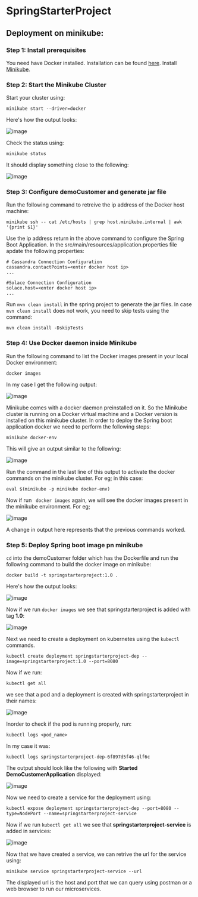 # SpringStarterProject

## Deployment on minikube:

### Step 1: Install prerequisites

You need have Docker installed. Installation can be found [here](https://docs.docker.com/engine/install/).
Install [Minikube](https://minikube.sigs.k8s.io/docs/start/).

### Step 2: Start the Minikube Cluster

Start your cluster using:
```
minikube start --driver=docker
```
Here's how the output looks:


![image](https://github.com/shinde-shantanu/SpringStarterProject/assets/48611375/8ae0df7b-9ec6-44a4-b028-86b28580c4f4)


Check the status using:
```
minikube status
```
It should display something close to the following:


![image](https://github.com/shinde-shantanu/SpringStarterProject/assets/48611375/c579800f-aac8-47c3-bb8d-2a41c230ba99)


### Step 3: Configure demoCustomer and generate jar file

Run the following command to retreive the ip address of the Docker host machine:
```
minikube ssh -- cat /etc/hosts | grep host.minikube.internal | awk '{print $1}'
```

Use the ip address return in the above command to configure the Spring Boot Application. In the src/main/resources/application.properties file apdate the following properties:
```
# Cassandra Connection Configuration
cassandra.contactPoints=<enter docker host ip>
...

#Solace Connection Configuration
solace.host=<enter docker host ip>
...

```

Run ``` mvn clean install ``` in the spring project to generate the jar files.
In case ``` mvn clean install ``` does not work, you need to skip tests using the command:
```
mvn clean install -DskipTests
```

### Step 4: Use Docker daemon inside Minikube

Run the following command to list the Docker images present in your local Docker environment:
```
docker images
```
In my case I get the following output:


![image](https://github.com/shinde-shantanu/SpringStarterProject/assets/48611375/e052ae31-51cb-4ba5-8e81-eeff34e35192)


Minikube comes with a docker daemon preinstalled on it. So the Minikube cluster is running on a Docker virtual machine and a Docker version is installed on this minikube cluster. In order to deploy the Spring boot application docker we need to perform the following steps:
```
minikube docker-env
```
This will give an output similar to the following:


![image](https://github.com/shinde-shantanu/SpringStarterProject/assets/48611375/f1689396-2c3b-4d6d-a7fd-7e4a190a51a8)


Run the command in the last line of this output to activate the docker commands on the minikube cluster. For eg; in this case:
```
eval $(minikube -p minikube docker-env)
```

Now if run ``` docker images``` again, we will see the docker images present in the minikube environment. For eg;


![image](https://github.com/shinde-shantanu/SpringStarterProject/assets/48611375/09f62913-0b8a-4ef2-980a-0d69a96bfcc6)


A change in output here represents that the previous commands worked.


### Step 5: Deploy Spring boot image pn minikube

``` cd ``` into the demoCustomer folder which has the Dockerfile and run the following command to build the docker image on minikube:
```
docker build -t springstarterproject:1.0 .
```

Here's how the output looks:


![image](https://github.com/shinde-shantanu/SpringStarterProject/assets/48611375/54074f70-3c92-4633-9fe1-146aab7df815)


Now if we run ``` docker images ``` we see that springstarterproject is added with tag **1.0**:


![image](https://github.com/shinde-shantanu/SpringStarterProject/assets/48611375/b42674ac-208f-4827-8e86-7a8e75b602dd)


Next we need to create a deployment on kubernetes using the ``` kubectl ``` commands.
```
kubectl create deployment springstarterproject-dep --image=springstarterproject:1.0 --port=8080
```
Now if we run:
```
kubectl get all
```
we see that a pod and a deployment is created with springstarterproject in their names:


![image](https://github.com/shinde-shantanu/SpringStarterProject/assets/48611375/33663609-2985-4c3e-b569-261a0781d491)


Inorder to check if the pod is running properly, run:
```
kubectl logs <pod_name>
```
In my case it was:
```
kubectl logs springstarterproject-dep-6f897d5f46-qlf6c
```
The output should look like the following with **Started DemoCustomerApplication** displayed:


![image](https://github.com/shinde-shantanu/SpringStarterProject/assets/48611375/ed898df4-b3e1-465e-a4bb-5c4de3c2e6ce)


Now we need to create a service for the deployment using:
```
kubectl expose deployment springstarterproject-dep --port=8080 --type=NodePort --name=springstarterproject-service
```
Now if we run ``` kubectl get all ``` we see that **springstarterproject-service** is added in services:


![image](https://github.com/shinde-shantanu/SpringStarterProject/assets/48611375/ecb90430-5578-40ea-b82b-f8e7f1addf46)


Now that we have created a service, we can retrive the url for the service using:
```
minikube service springstarterproject-service --url
```
The displayed url is the host and port that we can query using postman or a web browser to run our microservices.
